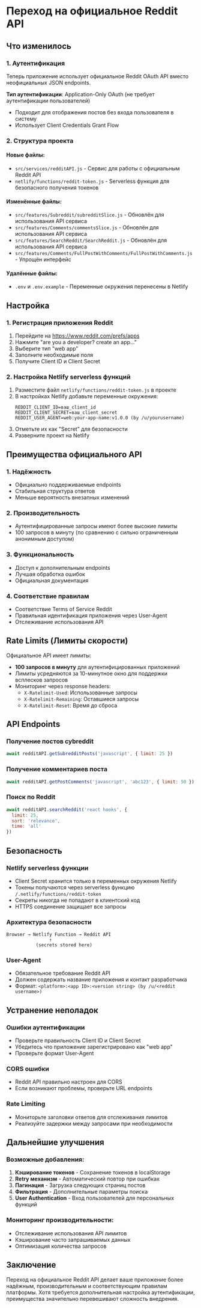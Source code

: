 # Переход на официальное Reddit API

## Что изменилось

### 1. Аутентификация
Теперь приложение использует официальное Reddit OAuth API вместо неофициальных JSON endpoints.

**Тип аутентификации**: Application-Only OAuth (не требует аутентификации пользователей)
- Подходит для отображения постов без входа пользователя в систему
- Использует Client Credentials Grant Flow

### 2. Структура проекта

#### Новые файлы:
- `src/services/redditAPI.js` - Сервис для работы с официальным Reddit API
- `netlify/functions/reddit-token.js` - Serverless функция для безопасного получения токенов

#### Изменённые файлы:
- `src/features/Subreddit/subredditSlice.js` - Обновлён для использования API сервиса
- `src/features/Comments/commentsSlice.js` - Обновлён для использования API сервиса  
- `src/features/SearchReddit/SearchReddit.js` - Обновлён для использования API сервиса
- `src/features/Comments/FullPostWithComments/FullPostWithComments.js` - Упрощён интерфейс

#### Удалённые файлы:
- `.env` и `.env.example` - Переменные окружения перенесены в Netlify

## Настройка

### 1. Регистрация приложения Reddit
1. Перейдите на https://www.reddit.com/prefs/apps
2. Нажмите "are you a developer? create an app..."
3. Выберите тип "web app"
4. Заполните необходимые поля
5. Получите Client ID и Client Secret

### 2. Настройка Netlify serverless функций
1. Разместите файл `netlify/functions/reddit-token.js` в проекте
2. В настройках Netlify добавьте переменные окружения:
   ```
   REDDIT_CLIENT_ID=ваш_client_id
   REDDIT_CLIENT_SECRET=ваш_client_secret  
   REDDIT_USER_AGENT=web:your-app-name:v1.0.0 (by /u/yourusername)
   ```
3. Отметьте их как "Secret" для безопасности
4. Разверните проект на Netlify

## Преимущества официального API

### 1. Надёжность
- Официально поддерживаемые endpoints
- Стабильная структура ответов
- Меньше вероятность внезапных изменений

### 2. Производительность
- Аутентифицированные запросы имеют более высокие лимиты
- 100 запросов в минуту (по сравнению с сильно ограниченным анонимным доступом)

### 3. Функциональность
- Доступ к дополнительным endpoints
- Лучшая обработка ошибок
- Официальная документация

### 4. Соответствие правилам
- Соответствие Terms of Service Reddit
- Правильная идентификация приложения через User-Agent
- Отслеживание использования API

## Rate Limits (Лимиты скорости)

Официальное API имеет лимиты:
- **100 запросов в минуту** для аутентифицированных приложений
- Лимиты усредняются за 10-минутное окно для поддержки всплесков запросов
- Мониторинг через response headers:
  - `X-Ratelimit-Used`: Использованные запросы  
  - `X-Ratelimit-Remaining`: Оставшиеся запросы
  - `X-Ratelimit-Reset`: Время до сброса

## API Endpoints

### Получение постов суbreddit
```javascript
await redditAPI.getSubredditPosts('javascript', { limit: 25 })
```

### Получение комментариев поста
```javascript  
await redditAPI.getPostComments('javascript', 'abc123', { limit: 50 })
```

### Поиск по Reddit
```javascript
await redditAPI.searchReddit('react hooks', { 
  limit: 25, 
  sort: 'relevance',
  time: 'all' 
})
```

## Безопасность

### Netlify serverless функции
- Client Secret хранится только в переменных окружения Netlify
- Токены получаются через serverless функцию `/.netlify/functions/reddit-token`
- Секреты никогда не попадают в клиентский код
- HTTPS соединение защищает все запросы

### Архитектура безопасности
```
Browser → Netlify Function → Reddit API
                ↑
           (secrets stored here)
```

### User-Agent
- Обязательное требование Reddit API
- Должен содержать название приложения и контакт разработчика
- Формат: `<platform>:<app ID>:<version string> (by /u/<reddit username>)`

## Устранение неполадок

### Ошибки аутентификации
- Проверьте правильность Client ID и Client Secret
- Убедитесь что приложение зарегистрировано как "web app"
- Проверьте формат User-Agent

### CORS ошибки  
- Reddit API правильно настроен для CORS
- Если возникают проблемы, проверьте URL endpoints

### Rate Limiting
- Мониторьте заголовки ответов для отслеживания лимитов
- Реализуйте задержки между запросами при необходимости

## Дальнейшие улучшения

### Возможные добавления:
1. **Кэширование токенов** - Сохранение токенов в localStorage
2. **Retry механизм** - Автоматический повтор при ошибках
3. **Пагинация** - Загрузка следующих страниц постов
4. **Фильтрация** - Дополнительные параметры поиска
5. **User Authentication** - Вход пользователей для персональных функций

### Мониторинг производительности:
- Отслеживание использования API лимитов
- Кэширование часто запрашиваемых данных
- Оптимизация количества запросов

## Заключение

Переход на официальное Reddit API делает ваше приложение более надёжным, производительным и соответствующим правилам платформы. Хотя требуется дополнительная настройка аутентификации, преимущества значительно перевешивают сложность внедрения.